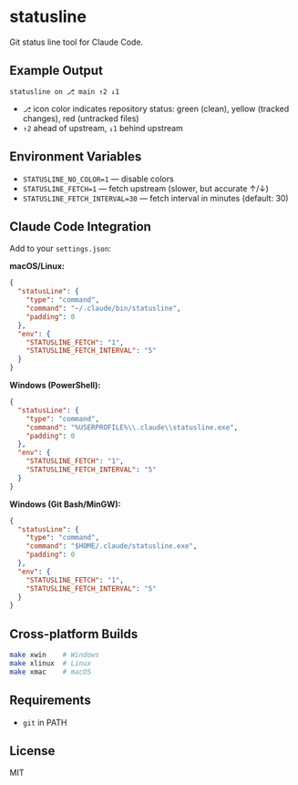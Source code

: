 # statusline

Git status line tool for Claude Code.

## Example Output

```
statusline on ⎇ main ↑2 ↓1
```

- `⎇` icon color indicates repository status: green (clean), yellow (tracked changes), red (untracked files)
- `↑2` ahead of upstream, `↓1` behind upstream

## Environment Variables

- `STATUSLINE_NO_COLOR=1` — disable colors
- `STATUSLINE_FETCH=1` — fetch upstream (slower, but accurate ↑/↓)
- `STATUSLINE_FETCH_INTERVAL=30` — fetch interval in minutes (default: 30)

## Claude Code Integration

Add to your `settings.json`:

**macOS/Linux:**
```json
{
  "statusLine": {
    "type": "command",
    "command": "~/.claude/bin/statusline",
    "padding": 0
  },
  "env": {
    "STATUSLINE_FETCH": "1",
    "STATUSLINE_FETCH_INTERVAL": "5"
  }
}
```

**Windows (PowerShell):**
```json
{
  "statusLine": {
    "type": "command",
    "command": "%USERPROFILE%\\.claude\\statusline.exe",
    "padding": 0
  },
  "env": {
    "STATUSLINE_FETCH": "1",
    "STATUSLINE_FETCH_INTERVAL": "5"
  }
}
```

**Windows (Git Bash/MinGW):**
```json
{
  "statusLine": {
    "type": "command",
    "command": "$HOME/.claude/statusline.exe",
    "padding": 0
  },
  "env": {
    "STATUSLINE_FETCH": "1",
    "STATUSLINE_FETCH_INTERVAL": "5"
  }
}
```

## Cross-platform Builds

```bash
make xwin    # Windows
make xlinux  # Linux  
make xmac    # macOS
```

## Requirements

- `git` in PATH

## License

MIT